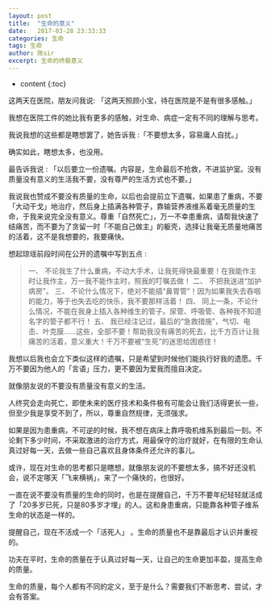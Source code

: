 ```yaml
---
layout: post
title:  "生命的意义"
date:   2017-03-28 23:33:33
categories: 生命
tags: 生命
author: 陈sir
excerpt: 生命的终极意义
---
```

* content
{:toc}

这两天在医院，朋友问我说: 「这两天照顾小宝，待在医院是不是有很多感触。」

我想在医院工件的她比我有更多的感触，对生命、病症一定有不同的理解与思考。

我说我想的这些都是瞎想罢了，她告诉我 :「不要想太多，容易庸人自扰。」

确实如此，瞎想太多，也没用。

最告诉我说 : 「以后要立一份遗嘱。内容是，生命最后不抢救，不进监护室。没有质量没有意义的生活我不要，没有尊严的生活方式也不要。」

我说我也赞成不要没有质量的生命，以后也会提前立下遗嘱，如果患了重病，不要「大动干戈」地治疗，然后身上插满各种管子，靠输营养液维系着毫无质量的生命，于我来说完全没有意义。尊重「自然死亡」，万一不幸患重病，请帮我快速了结痛苦，而不要为了贪留一时「不能自己做主」的躯壳，选择让我毫无质量地痛苦的活着，这不是我想要的，我要痛快。

想起琼瑶前段时间在公开的遗嘱中写到五点 :

>一、 不论我生了什么重病，不动大手术，让我死得快最重要！在我能作主时让我作主，万一我不能作主时，照我的叮嘱去做！
> 二、 不把我送进“加护病房”。
> 三、 不论什么情况下，绝对不能插“鼻胃管”！因为如果我失去吞咽的能力，等于也失去吃的快乐，我不要那样活着！
> 四、 同上一条，不论什么情况，不能在我身上插入各种维生的管子。尿管、呼吸管、各种我不知道名字的管子都不行！
> 五、 我已经注记过，最后的“急救措施”，气切、电击、叶克膜……这些，全部不要！帮助我没有痛苦的死去，比千方百计让我痛苦的活着，意义重大！千万不要被“生死”的迷思给困惑住！

我想以后我也会立下类似这样的遗嘱，只是希望到时候他们能执行好我的遗愿。千万不要因为他人的「言语」压力，更不要因为爱我而擅自决定。

就像朋友说的不要没有质量没有意义的生活。

人终究会走向死亡，即使未来的医疗技术和条件极有可能会让我们活得更长一些，但至少我是享受不到了，所以，尊重自然规律，无须强求。

如果是因为患重病，不可逆的时候，我不想在病床上靠呼吸机维系到最后一刻。不论剩下多少时间，不采取激进的治疗方式，用最保守的治疗就好，在有限的生命认真过好每一天，去做一些自己喜欢且身体条件还允许的事儿。

或许，现在对生命的思考都只是瞎想，就像朋友说的不要想太多，搞不好还没机会，说不定哪天「飞来横祸」，来了一个痛快的，也很好。

一直在说不要没有质量的生命的同时，也是在提醒自己，千万不要年纪轻轻就活成了「20多岁已死，只是80多岁才埋」的人。这和身患重病，只能靠各种管子维系生命的状态是一样的。

提醒自己，现在不活成一个「活死人」 。生命的质量也不是靠最后才认识并重视的。

功夫在平时，生命的质量在于认真过好每一天，让自己的生命更加丰盈，提高生命的质量。

生命的质量，每个人都有不同的定义，至于是什么？需要我们不断思考、尝试，才会有答案。







